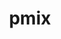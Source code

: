 ---
title: "pmix"
layout: cache
categories: [package, v0.20.2]
meta: {"versions": ["4.2.3"], "compilers": ["gcc@=11.1.0", "gcc@=11.3.0", "gcc@=11.4.0", "gcc@=12.1.0", "gcc@=7.3.1", "oneapi@=2023.0.0"], "oss": ["amzn2", "ubuntu20.04", "ubuntu22.04"], "platforms": ["linux"], "targets": ["aarch64", "neoverse_n1", "ppc64le", "x86_64", "x86_64_v3"], "stacks": ["aws-ahug", "aws-ahug-aarch64", "aws-isc", "aws-isc-aarch64", "data-vis-sdk", "e4s", "e4s-oneapi", "e4s-power", "ml-linux-x86_64-cpu", "ml-linux-x86_64-cuda", "ml-linux-x86_64-rocm", "radiuss-aws", "radiuss-aws-aarch64", "root", "tutorial"], "num_specs": 15, "num_specs_by_stack": {"radiuss-aws-aarch64": 2, "root": 15, "aws-ahug-aarch64": 2, "aws-isc-aarch64": 2, "radiuss-aws": 1, "aws-ahug": 1, "aws-isc": 1, "e4s-power": 1, "data-vis-sdk": 1, "e4s-oneapi": 1, "e4s": 1, "tutorial": 2, "ml-linux-x86_64-cpu": 1, "ml-linux-x86_64-rocm": 1, "ml-linux-x86_64-cuda": 1}}
spec_details: [{"hash": "7zwgmbapcrhve2gbbqxxufyb5vvvzf2z", "compiler": "gcc@=7.3.1", "versions": ["4.2.3"], "os": "amzn2", "platform": "linux", "target": "aarch64", "variants": ["build_system=autotools", "~docs", "+pmi_backwards_compatibility", "~python", "~restful"], "stacks": ["radiuss-aws-aarch64", "root"], "size": "-", "tarball": "https://binaries.spack.io/releases/v0.20.2/build_cache/linux-amzn2-aarch64/gcc-7.3.1/pmix-4.2.3/linux-amzn2-aarch64-gcc-7.3.1-pmix-4.2.3-7zwgmbapcrhve2gbbqxxufyb5vvvzf2z.spack"}, {"hash": "yt3vazez4bk2rsh4q3ditz7xjupjiyve", "compiler": "gcc@=7.3.1", "versions": ["4.2.3"], "os": "amzn2", "platform": "linux", "target": "aarch64", "variants": ["build_system=autotools", "~docs", "+pmi_backwards_compatibility", "~python", "~restful"], "stacks": ["aws-ahug-aarch64", "aws-isc-aarch64", "root"], "size": "-", "tarball": "https://binaries.spack.io/releases/v0.20.2/build_cache/linux-amzn2-aarch64/gcc-7.3.1/pmix-4.2.3/linux-amzn2-aarch64-gcc-7.3.1-pmix-4.2.3-yt3vazez4bk2rsh4q3ditz7xjupjiyve.spack"}, {"hash": "xa2eix7nhncrbbob53auqj7aswap7yln", "compiler": "gcc@=7.3.1", "versions": ["4.2.3"], "os": "amzn2", "platform": "linux", "target": "neoverse_n1", "variants": ["build_system=autotools", "~docs", "+pmi_backwards_compatibility", "~python", "~restful"], "stacks": ["aws-ahug-aarch64", "aws-isc-aarch64", "root"], "size": "-", "tarball": "https://binaries.spack.io/releases/v0.20.2/build_cache/linux-amzn2-neoverse_n1/gcc-7.3.1/pmix-4.2.3/linux-amzn2-neoverse_n1-gcc-7.3.1-pmix-4.2.3-xa2eix7nhncrbbob53auqj7aswap7yln.spack"}, {"hash": "kd2ysb2efedzus23orshiskgfzhnt2ow", "compiler": "gcc@=7.3.1", "versions": ["4.2.3"], "os": "amzn2", "platform": "linux", "target": "neoverse_n1", "variants": ["build_system=autotools", "~docs", "+pmi_backwards_compatibility", "~python", "~restful"], "stacks": ["radiuss-aws-aarch64", "root"], "size": "-", "tarball": "https://binaries.spack.io/releases/v0.20.2/build_cache/linux-amzn2-neoverse_n1/gcc-7.3.1/pmix-4.2.3/linux-amzn2-neoverse_n1-gcc-7.3.1-pmix-4.2.3-kd2ysb2efedzus23orshiskgfzhnt2ow.spack"}, {"hash": "pl5zdzpgd2depptbnhxioxqc7onip4fp", "compiler": "gcc@=7.3.1", "versions": ["4.2.3"], "os": "amzn2", "platform": "linux", "target": "x86_64_v3", "variants": ["build_system=autotools", "~docs", "+pmi_backwards_compatibility", "~python", "~restful"], "stacks": ["radiuss-aws", "root"], "size": "-", "tarball": "https://binaries.spack.io/releases/v0.20.2/build_cache/linux-amzn2-x86_64_v3/gcc-7.3.1/pmix-4.2.3/linux-amzn2-x86_64_v3-gcc-7.3.1-pmix-4.2.3-pl5zdzpgd2depptbnhxioxqc7onip4fp.spack"}, {"hash": "sbwuxjditflexcx6hw3pfmq7iyerbrqv", "compiler": "gcc@=7.3.1", "versions": ["4.2.3"], "os": "amzn2", "platform": "linux", "target": "x86_64_v3", "variants": ["build_system=autotools", "~docs", "+pmi_backwards_compatibility", "~python", "~restful"], "stacks": ["aws-ahug", "aws-isc", "root"], "size": "-", "tarball": "https://binaries.spack.io/releases/v0.20.2/build_cache/linux-amzn2-x86_64_v3/gcc-7.3.1/pmix-4.2.3/linux-amzn2-x86_64_v3-gcc-7.3.1-pmix-4.2.3-sbwuxjditflexcx6hw3pfmq7iyerbrqv.spack"}, {"hash": "quh7ecg3fa2e4e5gyj3rkkmgv7hvv3ez", "compiler": "gcc@=11.1.0", "versions": ["4.2.3"], "os": "ubuntu20.04", "platform": "linux", "target": "ppc64le", "variants": ["build_system=autotools", "~docs", "+pmi_backwards_compatibility", "~python", "~restful"], "stacks": ["root", "e4s-power"], "size": "-", "tarball": "https://binaries.spack.io/releases/v0.20.2/build_cache/linux-ubuntu20.04-ppc64le/gcc-11.1.0/pmix-4.2.3/linux-ubuntu20.04-ppc64le-gcc-11.1.0-pmix-4.2.3-quh7ecg3fa2e4e5gyj3rkkmgv7hvv3ez.spack"}, {"hash": "z7nnqwb3w4qrkmhp7hpa3lalk6vyxnc5", "compiler": "gcc@=11.1.0", "versions": ["4.2.3"], "os": "ubuntu20.04", "platform": "linux", "target": "x86_64_v3", "variants": ["build_system=autotools", "~docs", "+pmi_backwards_compatibility", "~python", "~restful"], "stacks": ["data-vis-sdk", "root"], "size": "-", "tarball": "https://binaries.spack.io/releases/v0.20.2/build_cache/linux-ubuntu20.04-x86_64_v3/gcc-11.1.0/pmix-4.2.3/linux-ubuntu20.04-x86_64_v3-gcc-11.1.0-pmix-4.2.3-z7nnqwb3w4qrkmhp7hpa3lalk6vyxnc5.spack"}, {"hash": "mcbpupjkeckzrhv5bvq6xcqjbfj4mrdr", "compiler": "oneapi@=2023.0.0", "versions": ["4.2.3"], "os": "ubuntu20.04", "platform": "linux", "target": "x86_64", "variants": ["build_system=autotools", "~docs", "+pmi_backwards_compatibility", "~python", "~restful"], "stacks": ["e4s-oneapi", "root"], "size": "-", "tarball": "https://binaries.spack.io/releases/v0.20.2/build_cache/linux-ubuntu20.04-x86_64/oneapi-2023.0.0/pmix-4.2.3/linux-ubuntu20.04-x86_64-oneapi-2023.0.0-pmix-4.2.3-mcbpupjkeckzrhv5bvq6xcqjbfj4mrdr.spack"}, {"hash": "jlve2e2u522birkshtppmcxhsjpomdmn", "compiler": "gcc@=11.1.0", "versions": ["4.2.3"], "os": "ubuntu20.04", "platform": "linux", "target": "x86_64_v3", "variants": ["build_system=autotools", "~docs", "+pmi_backwards_compatibility", "~python", "~restful"], "stacks": ["e4s", "root"], "size": "-", "tarball": "https://binaries.spack.io/releases/v0.20.2/build_cache/linux-ubuntu20.04-x86_64_v3/gcc-11.1.0/pmix-4.2.3/linux-ubuntu20.04-x86_64_v3-gcc-11.1.0-pmix-4.2.3-jlve2e2u522birkshtppmcxhsjpomdmn.spack"}, {"hash": "uh4fmi5i7bajcqtiuae7qaii7yha7lnp", "compiler": "gcc@=11.3.0", "versions": ["4.2.3"], "os": "ubuntu22.04", "platform": "linux", "target": "x86_64_v3", "variants": ["build_system=autotools", "~docs", "+pmi_backwards_compatibility", "~python", "~restful"], "stacks": ["tutorial", "root"], "size": "-", "tarball": "https://binaries.spack.io/releases/v0.20.2/build_cache/linux-ubuntu22.04-x86_64_v3/gcc-11.3.0/pmix-4.2.3/linux-ubuntu22.04-x86_64_v3-gcc-11.3.0-pmix-4.2.3-uh4fmi5i7bajcqtiuae7qaii7yha7lnp.spack"}, {"hash": "zez4oc53nr44hz2vrlj5umwokvgq4bfq", "compiler": "gcc@=11.4.0", "versions": ["4.2.3"], "os": "ubuntu22.04", "platform": "linux", "target": "x86_64_v3", "variants": ["build_system=autotools", "~docs", "+pmi_backwards_compatibility", "~python", "~restful"], "stacks": ["ml-linux-x86_64-cpu", "root"], "size": "-", "tarball": "https://binaries.spack.io/releases/v0.20.2/build_cache/linux-ubuntu22.04-x86_64_v3/gcc-11.4.0/pmix-4.2.3/linux-ubuntu22.04-x86_64_v3-gcc-11.4.0-pmix-4.2.3-zez4oc53nr44hz2vrlj5umwokvgq4bfq.spack"}, {"hash": "rvarg6f6mrrcaj4ftzyrrm3ijw27ctxo", "compiler": "gcc@=11.4.0", "versions": ["4.2.3"], "os": "ubuntu22.04", "platform": "linux", "target": "x86_64_v3", "variants": ["build_system=autotools", "~docs", "+pmi_backwards_compatibility", "~python", "~restful"], "stacks": ["root", "ml-linux-x86_64-rocm"], "size": "-", "tarball": "https://binaries.spack.io/releases/v0.20.2/build_cache/linux-ubuntu22.04-x86_64_v3/gcc-11.4.0/pmix-4.2.3/linux-ubuntu22.04-x86_64_v3-gcc-11.4.0-pmix-4.2.3-rvarg6f6mrrcaj4ftzyrrm3ijw27ctxo.spack"}, {"hash": "fnr7f6wezf5cgtelxkjkd3qyyanbmoxh", "compiler": "gcc@=11.4.0", "versions": ["4.2.3"], "os": "ubuntu22.04", "platform": "linux", "target": "x86_64_v3", "variants": ["build_system=autotools", "~docs", "+pmi_backwards_compatibility", "~python", "~restful"], "stacks": ["ml-linux-x86_64-cuda", "root"], "size": "-", "tarball": "https://binaries.spack.io/releases/v0.20.2/build_cache/linux-ubuntu22.04-x86_64_v3/gcc-11.4.0/pmix-4.2.3/linux-ubuntu22.04-x86_64_v3-gcc-11.4.0-pmix-4.2.3-fnr7f6wezf5cgtelxkjkd3qyyanbmoxh.spack"}, {"hash": "ouqw26w64aneaqhufqbabtd6sp5wbyc7", "compiler": "gcc@=12.1.0", "versions": ["4.2.3"], "os": "ubuntu22.04", "platform": "linux", "target": "x86_64_v3", "variants": ["build_system=autotools", "~docs", "+pmi_backwards_compatibility", "~python", "~restful"], "stacks": ["tutorial", "root"], "size": "-", "tarball": "https://binaries.spack.io/releases/v0.20.2/build_cache/linux-ubuntu22.04-x86_64_v3/gcc-12.1.0/pmix-4.2.3/linux-ubuntu22.04-x86_64_v3-gcc-12.1.0-pmix-4.2.3-ouqw26w64aneaqhufqbabtd6sp5wbyc7.spack"}]
---